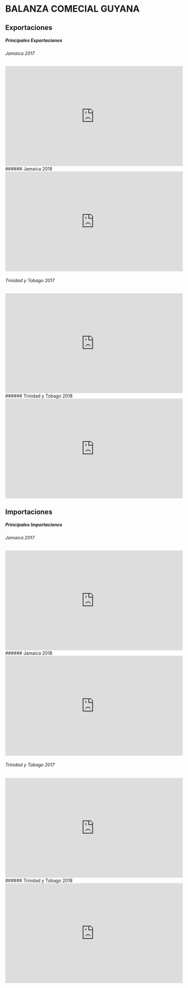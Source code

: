 # BALANZA COMECIAL GUYANA

## Exportaciones
##### Principales Exportaciones

###### Jamaica 2017
<iframe width="560" height="315" src="https://oec.world/es/visualize/embed/tree_map/hs92/export/guy/jam/show/2017/?controls=false" frameborder="0"></iframe>
###### Jamaica 2018
<iframe width="560" height="315" src="https://oec.world/es/visualize/embed/tree_map/hs92/export/guy/jam/show/2018/?controls=false" frameborder="0"></iframe>

###### Trinidad y Tobago 2017
<iframe width="560" height="315" src="https://oec.world/es/visualize/embed/tree_map/hs92/export/guy/tto/show/2017/?controls=false" frameborder="0"></iframe>
###### Trinidad y Tobago 2018
<iframe width="560" height="315" src="https://oec.world/es/visualize/embed/tree_map/hs92/export/guy/tto/show/2018/?controls=false" frameborder="0"></iframe>

## Importaciones
##### Principales Importaciones

###### Jamaica 2017
<iframe width="560" height="315" src="https://oec.world/es/visualize/embed/tree_map/hs92/import/guy/jam/show/2017/?controls=false" frameborder="0"></iframe>
###### Jamaica 2018
<iframe width="560" height="315" src="https://oec.world/es/visualize/embed/tree_map/hs92/import/guy/jam/show/2018/?controls=false" frameborder="0"></iframe>

###### Trinidad y Tobago 2017
<iframe width="560" height="315" src="https://oec.world/es/visualize/embed/tree_map/hs92/import/guy/tto/show/2017/?controls=false" frameborder="0"></iframe>
###### Trinidad y Tobago 2018
<iframe width="560" height="315" src="https://oec.world/es/visualize/embed/tree_map/hs92/import/guy/tto/show/2018/?controls=false" frameborder="0"></iframe>


